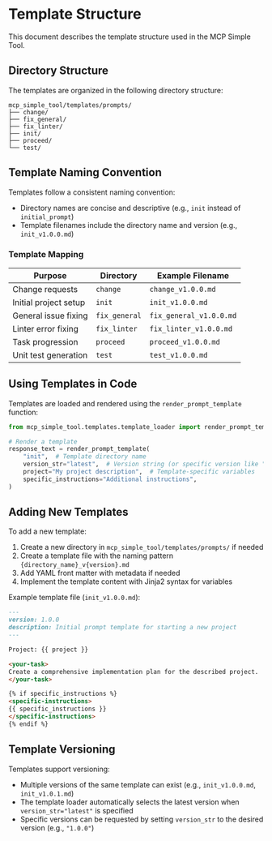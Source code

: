 # Template Structure

This document describes the template structure used in the MCP Simple Tool.

## Directory Structure

The templates are organized in the following directory structure:

```
mcp_simple_tool/templates/prompts/
├── change/
├── fix_general/
├── fix_linter/
├── init/
├── proceed/
└── test/
```

## Template Naming Convention

Templates follow a consistent naming convention:

- Directory names are concise and descriptive (e.g., `init` instead of `initial_prompt`)
- Template filenames include the directory name and version (e.g., `init_v1.0.0.md`)

### Template Mapping

| Purpose | Directory | Example Filename |
|---------|-----------|------------------|
| Change requests | `change` | `change_v1.0.0.md` |
| Initial project setup | `init` | `init_v1.0.0.md` |
| General issue fixing | `fix_general` | `fix_general_v1.0.0.md` |
| Linter error fixing | `fix_linter` | `fix_linter_v1.0.0.md` |
| Task progression | `proceed` | `proceed_v1.0.0.md` |
| Unit test generation | `test` | `test_v1.0.0.md` |

## Using Templates in Code

Templates are loaded and rendered using the `render_prompt_template` function:

```python
from mcp_simple_tool.templates.template_loader import render_prompt_template

# Render a template
response_text = render_prompt_template(
    "init",  # Template directory name
    version_str="latest",  # Version string (or specific version like "1.0.0")
    project="My project description",  # Template-specific variables
    specific_instructions="Additional instructions",
)
```

## Adding New Templates

To add a new template:

1. Create a new directory in `mcp_simple_tool/templates/prompts/` if needed
2. Create a template file with the naming pattern `{directory_name}_v{version}.md`
3. Add YAML front matter with metadata if needed
4. Implement the template content with Jinja2 syntax for variables

Example template file (`init_v1.0.0.md`):

```markdown
---
version: 1.0.0
description: Initial prompt template for starting a new project
---

Project: {{ project }}

<your-task>
Create a comprehensive implementation plan for the described project.
</your-task>

{% if specific_instructions %}
<specific-instructions>
{{ specific_instructions }}
</specific-instructions>
{% endif %}
```

## Template Versioning

Templates support versioning:

- Multiple versions of the same template can exist (e.g., `init_v1.0.0.md`, `init_v1.0.1.md`)
- The template loader automatically selects the latest version when `version_str="latest"` is specified
- Specific versions can be requested by setting `version_str` to the desired version (e.g., `"1.0.0"`) 